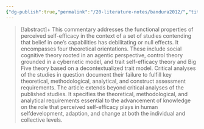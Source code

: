 ```yaml
---
{"dg-publish":true,"permalink":"/20-literature-notes/bandura2012/","title":"On the Functional Properties of Perceived Self-Efficacy Revisited","tags":["motivation"],"noteIcon":"1","created":"Aug 30, 2024 17:34","updated":"Sep 12, 2024 23:24"}
---
```



> [!abstract]+
> This commentary addresses the functional properties of perceived self-efficacy in the context of a set of studies contending that belief in one’s capabilities has debilitating or null effects. It encompasses four theoretical orientations. These include social cognitive theory rooted in an agentic perspective, control theory grounded in a cybernetic model, and trait self-efficacy theory and Big Five theory based on a decontextualized trait model. Critical analyses of the studies in question document their failure to fulfill key theoretical, methodological, analytical, and construct assessment requirements. The article extends beyond critical analyses of the published studies. It specifies the theoretical, methodological, and analytical requirements essential to the advancement of knowledge on the role that perceived self-efficacy plays in human selfdevelopment, adaption, and change at both the individual and collective levels.
